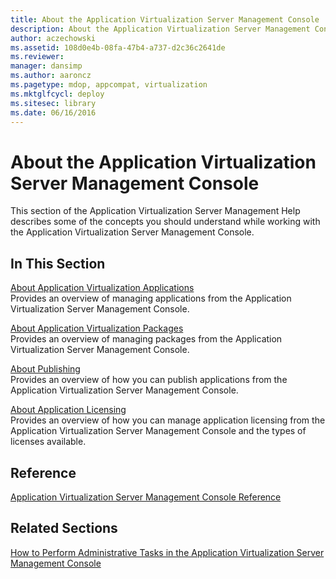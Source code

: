 ```yaml
---
title: About the Application Virtualization Server Management Console
description: About the Application Virtualization Server Management Console
author: aczechowski
ms.assetid: 108d0e4b-08fa-47b4-a737-d2c36c2641de
ms.reviewer: 
manager: dansimp
ms.author: aaroncz
ms.pagetype: mdop, appcompat, virtualization
ms.mktglfcycl: deploy
ms.sitesec: library
ms.date: 06/16/2016
---
```



# About the Application Virtualization Server Management Console


This section of the Application Virtualization Server Management Help describes some of the concepts you should understand while working with the Application Virtualization Server Management Console.

## In This Section


<a href="" id="about-application-virtualization-applications"></a>[About Application Virtualization Applications](about-application-virtualization-applications.md)  
Provides an overview of managing applications from the Application Virtualization Server Management Console.

<a href="" id="about-application-virtualization-packages"></a>[About Application Virtualization Packages](about-application-virtualization-packages.md)  
Provides an overview of managing packages from the Application Virtualization Server Management Console.

<a href="" id="about-publishing"></a>[About Publishing](about-publishing.md)  
Provides an overview of how you can publish applications from the Application Virtualization Server Management Console.

<a href="" id="about-application-licensing"></a>[About Application Licensing](about-application-licensing.md)  
Provides an overview of how you can manage application licensing from the Application Virtualization Server Management Console and the types of licenses available.

## Reference


[Application Virtualization Server Management Console Reference](application-virtualization-server-management-console-reference.md)

## Related Sections


[How to Perform Administrative Tasks in the Application Virtualization Server Management Console](how-to-perform-administrative-tasks-in-the-application-virtualization-server-management-console.md)

 

 





